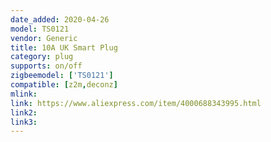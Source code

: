 ```yaml
---
date_added: 2020-04-26
model: TS0121
vendor: Generic
title: 10A UK Smart Plug
category: plug
supports: on/off
zigbeemodel: ['TS0121']
compatible: [z2m,deconz]
mlink: 
link: https://www.aliexpress.com/item/4000688343995.html
link2: 
link3: 
---
```

